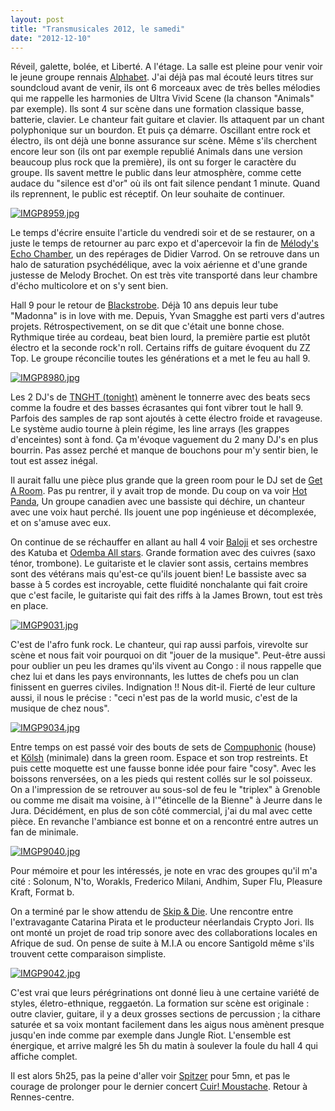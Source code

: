 ```yaml
---
layout: post
title: "Transmusicales 2012, le samedi"
date: "2012-12-10"
---
```


Réveil, galette, bolée, et Liberté. A l'étage. La salle est pleine pour venir voir le jeune groupe rennais [Alphabet](https://soundcloud.com/alphabetmusic). J'ai déjà pas mal écouté leurs titres sur soundcloud avant de venir, ils ont 6 morceaux avec de très belles mélodies qui me rappelle les harmonies de Ultra Vivid Scene (la chanson "Animals" par exemple). Ils sont 4 sur scène dans une formation classique basse, batterie, clavier. Le chanteur fait guitare et clavier. Ils attaquent par un chant polyphonique sur un bourdon. Et puis ça démarre. Oscillant entre rock et électro, ils ont déjà une bonne assurance sur scène. Même s'ils cherchent encore leur son (ils ont par exemple republié Animals dans une version beaucoup plus rock que la première), ils ont su forger le caractère du groupe. Ils savent mettre le public dans leur atmosphère, comme cette audace du "silence est d'or" où ils ont fait silence pendant 1 minute. Quand ils reprennent, le public est réceptif. On leur souhaite de continuer.

[![IMGP8959.jpg](/images/8257522401_e25b8ddfdd.jpg)](http://www.flickr.com/photos/31719094@N04/8257522401/ "IMGP8959.jpg de bamthomas, sur Flickr")

Le temps d'écrire ensuite l'article du vendredi soir et de se restaurer, on a juste le temps de retourner au parc expo et d'apercevoir la fin de [Mélody's Echo Chamber](http://melosechochamber.tumblr.com), un des repérages de Didier Varrod. On se retrouve dans un halo de saturation psychédélique, avec la voix aérienne et d'une grande justesse de Melody Brochet. On est très vite transporté dans leur chambre d'écho multicolore et on s'y sent bien.

Hall 9 pour le retour de [Blackstrobe](http://www.blackstroberecords.com/). Déjà 10 ans depuis leur tube "Madonna" is in love with me. Depuis, Yvan Smagghe est parti vers d'autres projets. Rétrospectivement, on se dit que c'était une bonne chose. Rythmique tirée au cordeau, beat bien lourd, la première partie est plutôt électro et la seconde rock'n roll. Certains riffs de guitare évoquent du ZZ Top. Le groupe réconcilie toutes les générations et a met le feu au hall 9.

[![IMGP8980.jpg](/images/8258596782_4481968c65.jpg)](http://www.flickr.com/photos/31719094@N04/8258596782/ "IMGP8980.jpg de bamthomas, sur Flickr")

Les 2 DJ's de [TNGHT (tonight)](http://www.warp.net/records/tnght/) amènent le tonnerre avec des beats secs comme la foudre et des basses écrasantes qui font vibrer tout le hall 9. Parfois des samples de rap sont ajoutés à cette électro froide et ravageuse. Le système audio tourne à plein régime, les line arrays (les grappes d'enceintes) sont à fond. Ça m'évoque vaguement du 2 many DJ's en plus bourrin. Pas assez perché et manque de bouchons pour m'y sentir bien, le tout est assez inégal.

Il aurait fallu une pièce plus grande que la green room pour le DJ set de [Get A Room](http://smalltimecuts.com). Pas pu rentrer, il y avait trop de monde. Du coup on va voir [Hot Panda](http://hotpanda.ca), Un groupe canadien avec une bassiste qui déchire, un chanteur avec une voix haut perché. Ils jouent une pop ingénieuse et décomplexée, et on s'amuse avec eux.

On continue de se réchauffer en allant au hall 4 voir [Baloji](http://www.baloji.com/) et ses orchestre des Katuba et [Odemba All stars](http://www.africaoye.com/tandt/odemba_.html). Grande formation avec des cuivres (saxo ténor, trombone). Le guitariste et le clavier sont assis, certains membres sont des vétérans mais qu'est-ce qu'ils jouent bien! Le bassiste avec sa basse à 5 cordes est incroyable, cette fluidité nonchalante qui fait croire que c'est facile, le guitariste qui fait des riffs à la James Brown, tout est très en place.

[![IMGP9031.jpg](/images/8257535245_55287d4615.jpg)](http://www.flickr.com/photos/31719094@N04/8257535245/ "IMGP9031.jpg de bamthomas, sur Flickr")

C'est de l'afro funk rock. Le chanteur, qui rap aussi parfois, virevolte sur scène et nous fait voir pourquoi on dit "jouer de la musique". Peut-être aussi pour oublier un peu les drames qu'ils vivent au Congo : il nous rappelle que chez lui et dans les pays environnants, les luttes de chefs pou un clan finissent en guerres civiles. Indignation !! Nous dit-il. Fierté de leur culture aussi, il nous le précise : "ceci n'est pas de la world music, c'est de la musique de chez nous".

[![IMGP9034.jpg](/images/8257537029_e4e526b068_z.jpg)](http://www.flickr.com/photos/31719094@N04/8257537029/ "IMGP9034.jpg de bamthomas, sur Flickr")

Entre temps on est passé voir des bouts de sets de [Compuphonic](http://soundcloud.com/compuphonic-1) (house) et [Kölsh]( http://www.facebook.com/kolschofficial) (minimale) dans la green room. Espace et son trop restreints. Et puis cette moquette est une fausse bonne idée pour faire "cosy". Avec les boissons renversées, on a les pieds qui restent collés sur le sol poisseux. On a l'impression de se retrouver au sous-sol de feu le "triplex" à Grenoble ou comme me disait ma voisine, à l'"étincelle de la Bienne" à Jeurre dans le Jura. Décidément, en plus de son côté commercial, j'ai du mal avec cette pièce. En revanche l'ambiance est bonne et on a rencontré entre autres un fan de minimale.

[![IMGP9040.jpg](/images/8258605432_7e6270047e_q.jpg)](http://www.flickr.com/photos/31719094@N04/8258605432/ "IMGP9040.jpg de bamthomas, sur Flickr")

Pour mémoire et pour les intéressés, je note en vrac des groupes qu'il m'a cité : Solonum, N'to, Worakls, Frederico Milani, Andhim, Super Flu, Pleasure Kraft, Format b.

On a terminé par le show attendu de [Skip & Die]( http://skipndie.withtank.com). Une rencontre entre l'extravagante Catarina Pirata et le producteur néerlandais Crypto Jori. Ils ont monté un projet de road trip sonore avec des collaborations locales en Afrique de sud. On pense de suite à M.I.A ou encore Santigold même s'ils trouvent cette comparaison simpliste.

[![IMGP9042.jpg](/images/8257538937_66ea5fb512_z.jpg)](http://www.flickr.com/photos/31719094@N04/8257538937/ "IMGP9042.jpg de bamthomas, sur Flickr")

C'est vrai que leurs pérégrinations ont donné lieu à une certaine variété de styles, életro-ethnique, reggaetón. La formation sur scène est originale : outre clavier, guitare, il y a deux grosses sections de percussion ; la cithare saturée et sa voix montant facilement dans les aigus nous amènent presque jusqu'en inde comme par exemple dans Jungle Riot. L'ensemble est énergique, et arrive malgré les 5h du matin à soulever la foule du hall 4 qui affiche complet.

Il est alors 5h25, pas la peine d'aller voir [Spitzer](http://www.spitzer.fr) pour 5mn, et pas le courage de prolonger pour le dernier concert [Cuir! Moustache]( http://www.facebook.com/cuirofficial). Retour à Rennes-centre.
